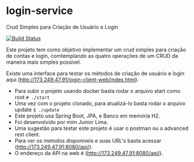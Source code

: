 # login-service
Crud Simples para Criação de Usuário e Login

[![Build Status](https://travis-ci.org/josealbertorodriguesjunior/login-service.svg?branch=master)](https://travis-ci.org/josealbertorodriguesjunior/login-service)

Este projeto tem como objetivo implementar um crud simples para criação de contas e login, comtemplando as quatro operações de um CRUD da maneira mais simples possível.

Existe uma interface para testar os métodos de criação de usuário e login aqui (http://173.249.47.91/login-client-web/index.html).

- Para subir o projeto usando docker basta rodar o arquivo start como root `# ./start`
- Uma vez com o projeto clonado, para atualizá-lo basta rodar o arquivo update `$ ./update`
- Este projeto usa Spring Boot, JPA, e Banco em memória H2.
- Foi desenvolvido por mim Junior Lima.
- Uma sugestão para testar este projeto é usar o postman ou o advanced rest client.
- Para ver os metodos disponíveis e suas URL's basta acessar (http://173.249.47.91:8080/api/).
- O endereço da API na web é (http://173.249.47.91:8080/api/).
